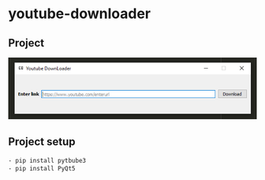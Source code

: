 # youtube-downloader

## Project
![](youtubedownloader.png)

## Project setup
```
- pip install pytbube3
- pip install PyQt5
```